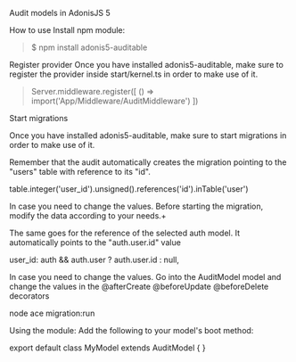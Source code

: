 Audit models in AdonisJS 5

How to use
Install npm module:

> $ npm install adonis5-auditable

Register provider
Once you have installed adonis5-auditable, make sure to register the provider inside start/kernel.ts in order to make use of it.

> Server.middleware.register([
>  () => import('App/Middleware/AuditMiddleware')
> ])

Start migrations

Once you have installed adonis5-auditable, make sure to start migrations in order to make use of it.

Remember that the audit automatically creates the migration pointing to the "users" table with reference to its "id".

table.integer('user_id').unsigned().references('id').inTable('user')

In case you need to change the values. Before starting the migration, modify the data according to your needs.+

The same goes for the reference of the selected auth model. It automatically points to the "auth.user.id" value

user_id: auth && auth.user ? auth.user.id : null,

In case you need to change the values. Go into the AuditModel model and change the values ​​in the @afterCreate @beforeUpdate @beforeDelete decorators

node ace migration:run


Using the module:
Add the following to your model's boot method:

export default class MyModel extends AuditModel {
}

